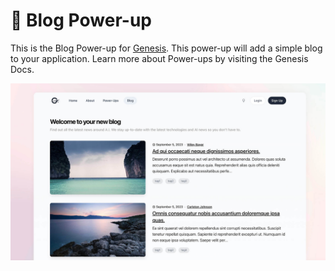 # 📝 Blog Power-up

This is the Blog Power-up for [Genesis](https://github.com/thedevdojo/genesis). This power-up will add a simple blog to your application. Learn more about Power-ups by visiting the Genesis Docs.

<p><img src="https://raw.githubusercontent.com/thedevdojo/blog/main/_ignore/art/cover.jpg" alt="genesis cover" /></p>